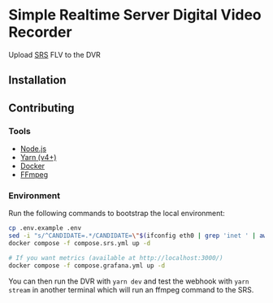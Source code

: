 # Simple Realtime Server Digital Video Recorder

Upload [SRS](https://ossrs.io/lts/en-us/) FLV to the DVR

## Installation

## Contributing

### Tools

- [Node.js](https://nodejs.org/en)
- [Yarn (v4+)](https://yarnpkg.com/)
- [Docker](https://docs.docker.com/)
- [FFmpeg](https://www.ffmpeg.org/)

### Environment

Run the following commands to bootstrap the local environment:

```sh
cp .env.example .env
sed -i "s/^CANDIDATE=.*/CANDIDATE=\"$(ifconfig eth0 | grep 'inet ' | awk '{print $2}')\"/" .env
docker compose -f compose.srs.yml up -d

# If you want metrics (available at http://localhost:3000/)
docker compose -f compose.grafana.yml up -d
```

You can then run the DVR with `yarn dev` and test the webhook with `yarn stream` in another terminal which will run an ffmpeg command to the SRS.
